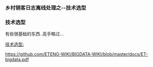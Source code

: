 ### 乡村销客日志离线处理之--技术选型

###  技术选型
有些很基础的东西..高手略过...

[技术选型:](https://github.com/ETENG-WIKI/BIGDATA-WIKI/blob/master/docs/ET-bigdata.pdf)

https://github.com/ETENG-WIKI/BIGDATA-WIKI/blob/master/docs/ET-bigdata.pdf
